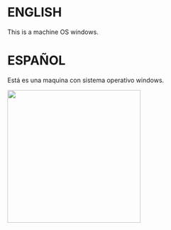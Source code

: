 # ENGLISH
This is a machine OS windows.
# ESPAÑOL
Está es una maquina con sistema operativo windows.

<a href="#"><img src="https://mir-s3-cdn-cf.behance.net/project_modules/disp/1b0c3b36434837.571cb1640cdf6.gif" width="300"/></a>

